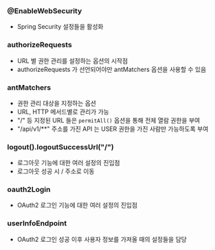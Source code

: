 ### @EnableWebSecurity
 - Spring Security 설정들을 활성화

### authorizeRequests  
 - URL 별 권한 관리를 설정하는 옵션의 시작점
 - authorizeRequests 가 선언되어야만 antMatchers 옵션을 사용할 수 있음

### antMatchers
 - 권한 관리 대상을 지정하는 옵션
 - URL, HTTP 메서드별로 관리가 가능
 - "/" 등 지정된 URL 들은 `permitAll()` 옵션을 통해 전체 열람 권한을 부여
 - "/api/v1/**" 주소를 가진 API 는 USER 권한을 가진 사람만 가능하도록 부여

### logout().logoutSuccessUrl("/")
 - 로그아웃 기능에 대한 여러 설정의 진입점
 - 로그아웃 성공 시 / 주소로 이동

### oauth2Login
 - OAuth2 로그인 기능에 대한 여러 설정의 진입점

### userInfoEndpoint
 - OAuth2 로그인 성공 이후 사용자 정보를 가져올 때의 설정들을 담당


